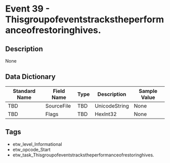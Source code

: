 # Event 39 - Thisgroupofeventstrackstheperformanceofrestoringhives.

## Description
None

## Data Dictionary
|Standard Name|Field Name|Type|Description|Sample Value|
|---|---|---|---|---|
|TBD|SourceFile|TBD|UnicodeString|None|None|
|TBD|Flags|TBD|HexInt32|None|None|

## Tags
* etw_level_Informational
* etw_opcode_Start
* etw_task_Thisgroupofeventstrackstheperformanceofrestoringhives.